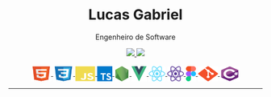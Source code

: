 <h1 align="center">Lucas Gabriel</h1>
<p align="center">Engenheiro de Software</p>
<div align="center">
  <a href="https://github.com/Lucas-GabrielDev">
  <img height="130em" src="https://github-readme-stats.vercel.app/api?username=Lucas-GabrielDev&show_icons=true&hide=contribs,prs&cache_seconds=86400&theme=dark"/>
  <img height="130em" src="https://github-readme-stats.vercel.app/api/top-langs/?username=Lucas-GabrielDev&layout=compact&langs_count=7&theme=dark"/>
</div>
  
  <div align="center"><br>
  <img align="center" alt="Lucas-HTML" height="30" width="40" src="https://raw.githubusercontent.com/devicons/devicon/master/icons/html5/html5-original.svg">
  <img align="center" alt="Lucas-CSS" height="30" width="40" src="https://raw.githubusercontent.com/devicons/devicon/master/icons/css3/css3-original.svg">
  <img align="center" alt="Lucas-Js" height="30" width="40" src="https://raw.githubusercontent.com/devicons/devicon/master/icons/javascript/javascript-plain.svg">
  <img align="center" alt="Lucas-Ts" height="30" width="30" src="https://github.com/Lucas-GabrielDev/Lucas-GabrielDev/blob/main/img/typescript.png">
  <img align="center" alt="Lucas-node" height="30" width="30" src="https://github.com/Lucas-GabrielDev/Lucas-GabrielDev/blob/main/img/node.png">
  <img align="center" alt="Lucas-Vue" height="30" width="30" src="https://github.com/Lucas-GabrielDev/Lucas-GabrielDev/blob/main/img/vue.png">
  <img align="center" alt="Lucas-React" height="30" width="33" src="https://github.com/Lucas-GabrielDev/Lucas-GabrielDev/blob/main/img/react.png">
  <img align="center" alt="Lucas-ReactN" height="30" width="32.5" src="https://github.com/Lucas-GabrielDev/Lucas-GabrielDev/blob/main/img/reactpurple.png">
  <img align="center" alt="Lucas-figma" height="30" width="20" src="https://github.com/Lucas-GabrielDev/Lucas-GabrielDev/blob/main/img/figma.png">
  <img align="center" alt="Lucas-Git" height="30" width="40" src="https://raw.githubusercontent.com/devicons/devicon/master/icons/git/git-original.svg">
  <img align="center" alt="Lucas-Csharp" height="30" width="40" src="https://raw.githubusercontent.com/devicons/devicon/master/icons/csharp/csharp-original.svg">
  <hr></hr>
</div>

